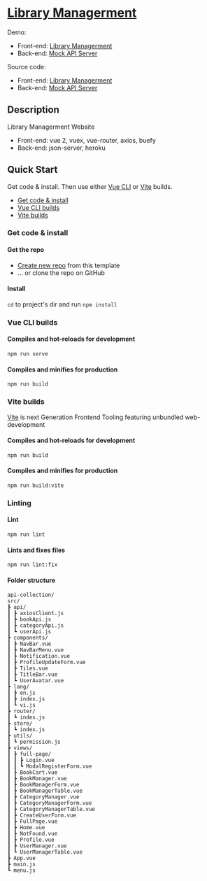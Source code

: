 # [Library Managerment](https://github.com/nhim411/vue-library-managerment)
Demo:
- Front-end: [Library Managerment](https://vue-library-managerment.vercel.app/l)
- Back-end: [Mock API Server](https://library-managerment-api.herokuapp.com/)

Source code:
- Front-end: [Library Managerment](https://github.com/nhim411/vue-library-managerment)
- Back-end: [Mock API Server](https://github.com/nhim411/mock-api-jwt-json-server)


## Description
Library Managerment Website
- Front-end: vue 2, vuex, vue-router, axios, buefy
- Back-end: json-server, heroku

## Quick Start

Get code & install. Then use either [Vue CLI](#vue-cli-builds) or [Vite](#vite-builds) builds.

* [Get code & install](#get-code--install)
* [Vue CLI builds](#vue-cli-builds)
* [Vite builds](#vite-builds)

### Get code & install

#### Get the repo

* [Create new repo](https://github.com/nhim411) from this template
* &hellip; or clone the repo on GitHub

#### Install

`cd` to project's dir and run `npm install`

### Vue CLI builds

#### Compiles and hot-reloads for development
```
npm run serve
```

#### Compiles and minifies for production
```
npm run build
```

### Vite builds

[Vite](https://vitejs.dev) is next Generation Frontend Tooling featuring unbundled web-development

#### Compiles and hot-reloads for development
```
npm run build
```

#### Compiles and minifies for production
```
npm run build:vite
```

### Linting

#### Lint
```
npm run lint
```

#### Lints and fixes files

```
npm run lint:fix
```

#### Folder structure

```
api-collection/
src/
┣ api/
┃ ┣ axiosClient.js
┃ ┣ bookApi.js
┃ ┣ categoryApi.js
┃ ┗ userApi.js
┣ components/
┃ ┣ NavBar.vue
┃ ┣ NavBarMenu.vue
┃ ┣ Notification.vue
┃ ┣ ProfileUpdateForm.vue
┃ ┣ Tiles.vue
┃ ┣ TitleBar.vue
┃ ┗ UserAvatar.vue
┣ lang/
┃ ┣ en.js
┃ ┣ index.js
┃ ┗ vi.js
┣ router/
┃ ┗ index.js
┣ store/
┃ ┗ index.js
┣ utils/
┃ ┗ permission.js
┣ views/
┃ ┣ full-page/
┃ ┃ ┣ Login.vue
┃ ┃ ┗ ModalRegisterForm.vue
┃ ┣ BookCart.vue
┃ ┣ BookManager.vue
┃ ┣ BookManagerForm.vue
┃ ┣ BookManagerTable.vue
┃ ┣ CategoryManager.vue
┃ ┣ CategoryManagerForm.vue
┃ ┣ CategoryManagerTable.vue
┃ ┣ CreateUserForm.vue
┃ ┣ FullPage.vue
┃ ┣ Home.vue
┃ ┣ NotFound.vue
┃ ┣ Profile.vue
┃ ┣ UserManager.vue
┃ ┗ UserManagerTable.vue
┣ App.vue
┣ main.js
┗ menu.js
```